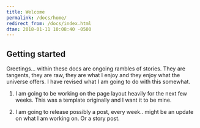 ```yaml
---
title: Welcome
permalink: /docs/home/
redirect_from: /docs/index.html
dtae: 2018-01-11 10:08:40 -0500
---
```


## Getting started

Greetings... within these docs are ongoing rambles of stories. 
They are tangents, they are raw, they are what I enjoy and they enjoy what the universe offers.
I have revised what I am going to do with this somewhat. 

1. I am going to be working on the page layout heavily for the next few weeks. This was a template originally and I want it to be mine.

1. I am going to release possibly a post, every week.. might be an update on what I am working on. Or a story post.

